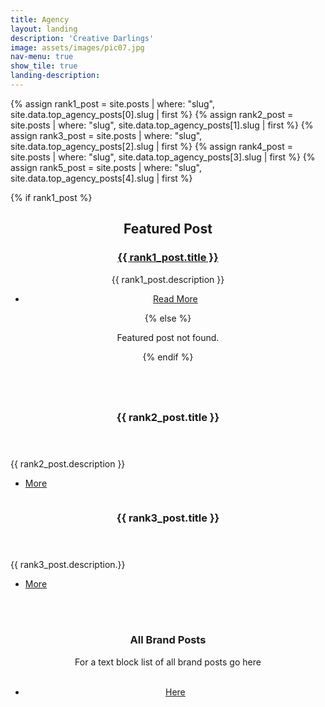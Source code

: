 ```yaml
---
title: Agency
layout: landing
description: 'Creative Darlings'
image: assets/images/pic07.jpg
nav-menu: true
show_tile: true
landing-description:
---
```

{% assign rank1_post = site.posts | where: "slug", site.data.top_agency_posts[0].slug | first %}
{% assign rank2_post = site.posts | where: "slug", site.data.top_agency_posts[1].slug | first %}
{% assign rank3_post = site.posts | where: "slug", site.data.top_agency_posts[2].slug | first %}
{% assign rank4_post = site.posts | where: "slug", site.data.top_agency_posts[3].slug | first %}
{% assign rank5_post = site.posts | where: "slug", site.data.top_agency_posts[4].slug | first %}





<div id="main">
    <!-- Other sections of your landing page -->

<section id="featured-post">
    <div class="inner">
        {% if rank1_post %}
            <header class="major">
                <h2>Featured Post</h2>
                    <h3><a href="{{ rank1_post.url | prepend: site.baseurl }}">{{ rank1_post.title }}</a></h3>
				<article>
                <p>{{ rank1_post.description }}</p>
                <ul class="actions">
                    <li><a href="{{ rank1_post.url | prepend: site.baseurl }}" class="button">Read More</a></li>
                </ul>
            </article>
        {% else %}
            <p>Featured post not found.</p>
        {% endif %}
	</header>



<!-- Two -->
<section id="two" class="spotlights">
    <section>
        <a href="{{ rank2_post.url | prepend: site.baseurl }}" class="image">
            <img src="{{ '/assets/images/pic08.jpg' | prepend: site.baseurl }}" alt="" data-position="center center" />
        </a>
        <div class="content">
            <div class="inner">
                <header class="major">
                    <h3>{{ rank2_post.title }}</h3>
                </header>
                <p>{{ rank2_post.description }}</p>
                <ul class="actions">
                    <li><a href="{{ rank2_post.url | prepend: site.baseurl }}" class="button">More</a></li>
                </ul>
            </div>
        </div>
    </section>
    <section>
        <a href="{{ rank3_post.url | prepend: site.baseurl }}" class="image">
            <img src="{{ '/assets/images/pic09.jpg' | prepend: site.baseurl }}" alt="" data-position="25% 25%" />
        </a>
        <div class="content">
            <div class="inner">
                <header class="major">
                    <h3>{{ rank3_post.title }}</h3>
                </header>
                <p>{{ rank3_post.description.}}</p>
                <ul class="actions">
                    <li><a href="{{ rank3_post.url | prepend: site.baseurl }}" class="button"> More</a></li>
                </ul>
            </div>
        </div>
    </section>
		<br><br>
</section>

<!-- Three -->
<section id="three" class="spotlights">
	<div class="inner">
		<header class="major">
			<h3>All Brand Posts</h3>
		<p> For a text block list of all brand posts go here<br><br>
		<ul class="actions">
			<li><a href="generic.html" class="button next">Here</a></li>


